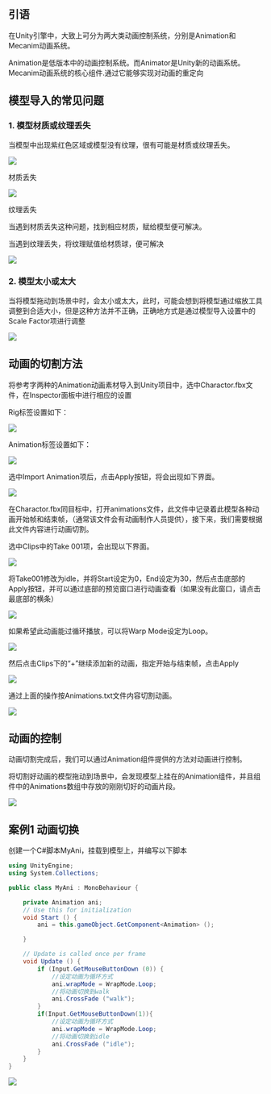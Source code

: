 ## 引语

在Unity引擎中，大致上可分为两大类动画控制系统，分别是Animation和Mecanim动画系统。

Animation是低版本中的动画控制系统。而Animator是Unity新的动画系统。Mecanim动画系统的核心组件.通过它能够实现对动画的重定向

## 模型导入的常见问题

### 1. 模型材质或纹理丢失

当模型中出现紫红色区域或模型没有纹理，很有可能是材质或纹理丢失。

![](https://nts.newbieol.com/static/k25/02_%E6%B8%B8%E6%88%8F%E5%BC%95%E6%93%8E%E6%A0%B8%E5%BF%83/13_%E5%8A%A8%E7%94%BB%E7%B3%BB%E7%BB%9F_Animation/images/20170404221335.jpg)

材质丢失

![](https://nts.newbieol.com/static/k25/02_%E6%B8%B8%E6%88%8F%E5%BC%95%E6%93%8E%E6%A0%B8%E5%BF%83/13_%E5%8A%A8%E7%94%BB%E7%B3%BB%E7%BB%9F_Animation/images/20170404221425.jpg)

纹理丢失

当遇到材质丢失这种问题，找到相应材质，赋给模型便可解决。

当遇到纹理丢失，将纹理赋值给材质球，便可解决

![](https://nts.newbieol.com/static/k25/02_%E6%B8%B8%E6%88%8F%E5%BC%95%E6%93%8E%E6%A0%B8%E5%BF%83/13_%E5%8A%A8%E7%94%BB%E7%B3%BB%E7%BB%9F_Animation/images/20170404221654.jpg)

### 2. 模型太小或太大

当将模型拖动到场景中时，会太小或太大，此时，可能会想到将模型通过缩放工具调整到合适大小，但是这种方法并不正确，正确地方式是通过模型导入设置中的Scale Factor项进行调整

![](https://nts.newbieol.com/static/k25/02_%E6%B8%B8%E6%88%8F%E5%BC%95%E6%93%8E%E6%A0%B8%E5%BF%83/13_%E5%8A%A8%E7%94%BB%E7%B3%BB%E7%BB%9F_Animation/images/20170404221959.jpg)

## 动画的切割方法

将参考字两种的Animation动画素材导入到Unity项目中，选中Charactor.fbx文件，在Inspector面板中进行相应的设置

Rig标签设置如下：

![](https://nts.newbieol.com/static/k25/02_%E6%B8%B8%E6%88%8F%E5%BC%95%E6%93%8E%E6%A0%B8%E5%BF%83/13_%E5%8A%A8%E7%94%BB%E7%B3%BB%E7%BB%9F_Animation/images/20170404224403.jpg)

Animation标签设置如下：

![](https://nts.newbieol.com/static/k25/02_%E6%B8%B8%E6%88%8F%E5%BC%95%E6%93%8E%E6%A0%B8%E5%BF%83/13_%E5%8A%A8%E7%94%BB%E7%B3%BB%E7%BB%9F_Animation/images/20170404222353.jpg)

选中Import Animation项后，点击Apply按钮，将会出现如下界面。

![](https://nts.newbieol.com/static/k25/02_%E6%B8%B8%E6%88%8F%E5%BC%95%E6%93%8E%E6%A0%B8%E5%BF%83/13_%E5%8A%A8%E7%94%BB%E7%B3%BB%E7%BB%9F_Animation/images/20170404222505.jpg)

在Charactor.fbx同目标中，打开animations文件，此文件中记录着此模型各种动画开始帧和结束帧，（通常该文件会有动画制作人员提供），接下来，我们需要根据此文件内容进行动画切割。

选中Clips中的Take 001项，会出现以下界面。

![](https://nts.newbieol.com/static/k25/02_%E6%B8%B8%E6%88%8F%E5%BC%95%E6%93%8E%E6%A0%B8%E5%BF%83/13_%E5%8A%A8%E7%94%BB%E7%B3%BB%E7%BB%9F_Animation/images/20170404222744.jpg)

将Take001修改为idle，并将Start设定为0，End设定为30，然后点击底部的Apply按钮，并可以通过底部的预览窗口进行动画查看（如果没有此窗口，请点击最底部的横条）

![](https://nts.newbieol.com/static/k25/02_%E6%B8%B8%E6%88%8F%E5%BC%95%E6%93%8E%E6%A0%B8%E5%BF%83/13_%E5%8A%A8%E7%94%BB%E7%B3%BB%E7%BB%9F_Animation/images/20170404223604.jpg)

如果希望此动画能过循环播放，可以将Warp Mode设定为Loop。

![](https://nts.newbieol.com/static/k25/02_%E6%B8%B8%E6%88%8F%E5%BC%95%E6%93%8E%E6%A0%B8%E5%BF%83/13_%E5%8A%A8%E7%94%BB%E7%B3%BB%E7%BB%9F_Animation/images/20170404225403.jpg)

然后点击Clips下的“+”继续添加新的动画，指定开始与结束帧，点击Apply

![](https://nts.newbieol.com/static/k25/02_%E6%B8%B8%E6%88%8F%E5%BC%95%E6%93%8E%E6%A0%B8%E5%BF%83/13_%E5%8A%A8%E7%94%BB%E7%B3%BB%E7%BB%9F_Animation/images/20170404223331.jpg)

通过上面的操作按Animations.txt文件内容切割动画。

![](https://nts.newbieol.com/static/k25/02_%E6%B8%B8%E6%88%8F%E5%BC%95%E6%93%8E%E6%A0%B8%E5%BF%83/13_%E5%8A%A8%E7%94%BB%E7%B3%BB%E7%BB%9F_Animation/images/20170404224102.jpg)

## 动画的控制

动画切割完成后，我们可以通过Animation组件提供的方法对动画进行控制。

将切割好动画的模型拖动到场景中，会发现模型上挂在的Animation组件，并且组件中的Animations数组中存放的刚刚切好的动画片段。

![](https://nts.newbieol.com/static/k25/02_%E6%B8%B8%E6%88%8F%E5%BC%95%E6%93%8E%E6%A0%B8%E5%BF%83/13_%E5%8A%A8%E7%94%BB%E7%B3%BB%E7%BB%9F_Animation/images/20170404225605.jpg)

## 案例1 动画切换

创建一个C#脚本MyAni，挂载到模型上，并编写以下脚本

```C#
using UnityEngine;
using System.Collections;

public class MyAni : MonoBehaviour {

	private Animation ani;
	// Use this for initialization
	void Start () {
		ani = this.gameObject.GetComponent<Animation> ();

	}

	// Update is called once per frame
	void Update () {
		if (Input.GetMouseButtonDown (0)) {
			//设定动画为循环方式
			ani.wrapMode = WrapMode.Loop;
			//将动画切换到walk
			ani.CrossFade ("walk");
		}
		if(Input.GetMouseButtonDown(1)){
			//设定动画为循环方式
			ani.wrapMode = WrapMode.Loop;
			//将动画切换到idle
			ani.CrossFade ("idle");
		}
	}
}
```

![](https://nts.newbieol.com/static/k25/02_%E6%B8%B8%E6%88%8F%E5%BC%95%E6%93%8E%E6%A0%B8%E5%BF%83/13_%E5%8A%A8%E7%94%BB%E7%B3%BB%E7%BB%9F_Animation/images/20170404230231.jpg)












